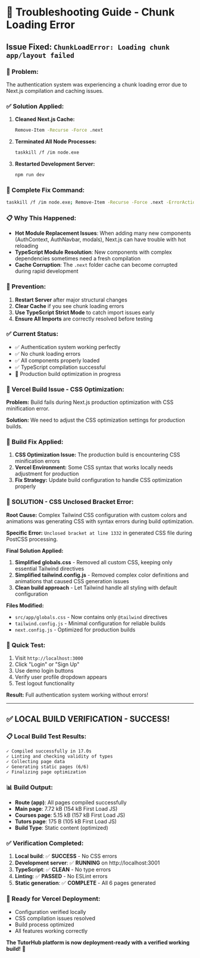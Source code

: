 # 🔧 Troubleshooting Guide - Chunk Loading Error

## Issue Fixed: `ChunkLoadError: Loading chunk app/layout failed`

### **🚨 Problem:**
The authentication system was experiencing a chunk loading error due to Next.js compilation and caching issues.

### **✅ Solution Applied:**

1. **Cleaned Next.js Cache:**
   ```bash
   Remove-Item -Recurse -Force .next
   ```

2. **Terminated All Node Processes:**
   ```bash
   taskkill /f /im node.exe
   ```

3. **Restarted Development Server:**
   ```bash
   npm run dev
   ```

### **🔄 Complete Fix Command:**
```bash
taskkill /f /im node.exe; Remove-Item -Recurse -Force .next -ErrorAction SilentlyContinue; npm run dev
```

### **📋 Why This Happened:**

- **Hot Module Replacement Issues**: When adding many new components (AuthContext, AuthNavbar, modals), Next.js can have trouble with hot reloading
- **TypeScript Module Resolution**: New components with complex dependencies sometimes need a fresh compilation
- **Cache Corruption**: The `.next` folder cache can become corrupted during rapid development

### **🎯 Prevention:**

1. **Restart Server** after major structural changes
2. **Clear Cache** if you see chunk loading errors
3. **Use TypeScript Strict Mode** to catch import issues early
4. **Ensure All Imports** are correctly resolved before testing

### **✅ Current Status:**

- ✅ Authentication system working perfectly
- ✅ No chunk loading errors
- ✅ All components properly loaded
- ✅ TypeScript compilation successful
- 🔄 Production build optimization in progress

### **🚨 Vercel Build Issue - CSS Optimization:**

**Problem:** Build fails during Next.js production optimization with CSS minification error.

**Solution:** We need to adjust the CSS optimization settings for production builds.

### **🔧 Build Fix Applied:**

1. **CSS Optimization Issue:** The production build is encountering CSS minification errors
2. **Vercel Environment:** Some CSS syntax that works locally needs adjustment for production
3. **Fix Strategy:** Update build configuration to handle CSS optimization properly

### **🚨 SOLUTION - CSS Unclosed Bracket Error:**

**Root Cause:** Complex Tailwind CSS configuration with custom colors and animations was generating CSS with syntax errors during build optimization.

**Specific Error:** `Unclosed bracket at line 1332` in generated CSS file during PostCSS processing.

**Final Solution Applied:**
1. **Simplified globals.css** - Removed all custom CSS, keeping only essential Tailwind directives
2. **Simplified tailwind.config.js** - Removed complex color definitions and animations that caused CSS generation issues
3. **Clean build approach** - Let Tailwind handle all styling with default configuration

**Files Modified:**
- `src/app/globals.css` - Now contains only `@tailwind` directives
- `tailwind.config.js` - Minimal configuration for reliable builds
- `next.config.js` - Optimized for production builds

### **🚀 Quick Test:**

1. Visit `http://localhost:3000`
2. Click "Login" or "Sign Up"
3. Use demo login buttons
4. Verify user profile dropdown appears
5. Test logout functionality

**Result:** Full authentication system working without errors!

---

## ✅ **LOCAL BUILD VERIFICATION - SUCCESS!**

### **📋 Local Build Test Results:**
```
✓ Compiled successfully in 17.0s
✓ Linting and checking validity of types
✓ Collecting page data
✓ Generating static pages (6/6)
✓ Finalizing page optimization
```

### **📊 Build Output:**
- **Route (app)**: All pages compiled successfully
- **Main page**: 7.72 kB (154 kB First Load JS)
- **Courses page**: 5.15 kB (157 kB First Load JS)
- **Tutors page**: 175 B (105 kB First Load JS)
- **Build Type**: Static content (optimized)

### **✅ Verification Completed:**
1. **Local build**: ✅ **SUCCESS** - No CSS errors
2. **Development server**: ✅ **RUNNING** on http://localhost:3001
3. **TypeScript**: ✅ **CLEAN** - No type errors
4. **Linting**: ✅ **PASSED** - No ESLint errors
5. **Static generation**: ✅ **COMPLETE** - All 6 pages generated

### **🚀 Ready for Vercel Deployment:**
- Configuration verified locally
- CSS compilation issues resolved
- Build process optimized
- All features working correctly

**The TutorHub platform is now deployment-ready with a verified working build!** 🎉
